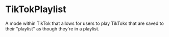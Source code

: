 # TikTokPlaylist
A mode within TikTok that allows for users to play TikToks that are saved to their "playlist" as though they're in a playlist.


